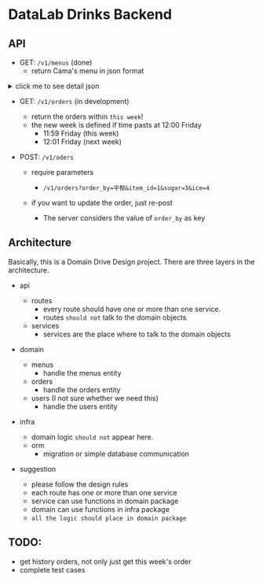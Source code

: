 # DataLab Drinks Backend

## API

- GET: `/v1/menus` (done)
    - return Cama's menu in json format

<details><summary>click me to see detail json</summary>
<p>
```json
{
    "menu_version": "2020W",
    "menu": [
        {
            "series": "現烘義式",
            "items": [
                {
                    "id": 1,
                    "item": "黑咖啡",
                    "flavor": null,
                    "price": {
                        "large": 0,
                        "medium": 0
                    },
                    "cold": true,
                    "hot": true
                },
                {
                    "id": 2,
                    "item": "特調咖啡",
                    "flavor": null,
                    "price": {
                        "large": 0,
                        "medium": 0
                    },
                    "cold": true,
                    "hot": true
                },
                {
                    "id": 3,
                    "item": "卡布奇諾",
                    "flavor": null,
                    "price": {
                        "large": 0,
                        "medium": 0
                    },
                    "cold": true,
                    "hot": true
                },
                {
                    "id": 4,
                    "item": "焦糖瑪琪朵",
                    "flavor": null,
                    "price": {
                        "large": 0,
                        "medium": 0
                    },
                    "cold": true,
                    "hot": true
                },
                {
                    "id": 5,
                    "item": "香草拿鐵",
                    "flavor": null,
                    "price": {
                        "large": 0,
                        "medium": 0
                    },
                    "cold": true,
                    "hot": true
                },
                {
                    "id": 6,
                    "item": "榛果拿鐵",
                    "flavor": null,
                    "price": {
                        "large": 0,
                        "medium": 0
                    },
                    "cold": true,
                    "hot": true
                },
                {
                    "id": 7,
                    "item": "海鹽焦糖拿鐵",
                    "flavor": null,
                    "price": {
                        "large": 0,
                        "medium": 0
                    },
                    "cold": true,
                    "hot": true
                },
                {
                    "id": 8,
                    "item": "黑糖拿鐵",
                    "flavor": null,
                    "price": {
                        "large": 0,
                        "medium": 0
                    },
                    "cold": true,
                    "hot": true
                },
                {
                    "id": 9,
                    "item": "蜂蜜拿鐵",
                    "flavor": null,
                    "price": {
                        "large": 0,
                        "medium": 0
                    },
                    "cold": true,
                    "hot": true
                },
                {
                    "id": 10,
                    "item": "拿鐵",
                    "flavor": null,
                    "price": {
                        "large": 0,
                        "medium": 0
                    },
                    "cold": true,
                    "hot": true
                }
            ]
        },
        {
            "series": "精選茶飲",
            "items": [
                {
                    "id": 11,
                    "item": "蜂蜜鮮奶茶",
                    "flavor": null,
                    "price": {
                        "large": 85,
                        "medium": 65
                    },
                    "cold": true,
                    "hot": true
                },
                {
                    "id": 12,
                    "item": "紅茶拿鐵",
                    "flavor": null,
                    "price": {
                        "large": 80,
                        "medium": 60
                    },
                    "cold": true,
                    "hot": true
                },
                {
                    "id": 13,
                    "item": "皇家奶茶",
                    "flavor": null,
                    "price": {
                        "large": 50,
                        "medium": 40
                    },
                    "cold": true,
                    "hot": true
                },
                {
                    "id": 14,
                    "item": "抹茶鮮奶",
                    "flavor": null,
                    "price": {
                        "large": 80,
                        "medium": 65
                    },
                    "cold": true,
                    "hot": true
                },
                {
                    "id": 15,
                    "item": "芒果烤茶",
                    "flavor": null,
                    "price": {
                        "large": 65,
                        "medium": 0
                    },
                    "cold": true,
                    "hot": true
                },
                {
                    "id": 16,
                    "item": "英倫早餐茶",
                    "flavor": null,
                    "price": {
                        "large": 0,
                        "medium": 40
                    },
                    "cold": true,
                    "hot": true
                },
                {
                    "id": 17,
                    "item": "花草茶",
                    "flavor": null,
                    "price": {
                        "large": 0,
                        "medium": 40
                    },
                    "cold": true,
                    "hot": true
                },
                {
                    "id": 18,
                    "item": "日式烘烤煎茶",
                    "flavor": null,
                    "price": {
                        "large": 0,
                        "medium": 40
                    },
                    "cold": true,
                    "hot": true
                }
            ]
        },
        {
            "series": "其他飲品",
            "items": [
                {
                    "id": 19,
                    "item": "經典巧克力",
                    "flavor": null,
                    "price": {
                        "large": 95,
                        "medium": 75
                    },
                    "cold": true,
                    "hot": true
                },
                {
                    "id": 20,
                    "item": "純釀烏梅汁",
                    "flavor": null,
                    "price": {
                        "large": 50,
                        "medium": 40
                    },
                    "cold": true,
                    "hot": true
                },
                {
                    "id": 21,
                    "item": "風味果醋",
                    "flavor": [
                        "青蘋",
                        "野櫻梅"
                    ],
                    "price": {
                        "large": 50,
                        "medium": 40
                    },
                    "cold": true,
                    "hot": false
                }
            ]
        }
    ],
    "sugar": [
        {
            "id": "1",
            "tag": "無糖"
        },
        {
            "id": "2",
            "tag": "微糖"
        },
        {
            "id": "3",
            "tag": "半糖"
        },
        {
            "id": "4",
            "tag": "正常糖"
        }
    ],
    "ice": [
        {
            "id": "1",
            "tag": "熱"
        },
        {
            "id": "2",
            "tag": "少冰"
        },
        {
            "id": "3",
            "tag": "正常冰"
        }
    ]
}
```
</p>
</details>

- GET: `/v1/orders` (in development)
    - return the orders within `this week`!
    - the new week is defined if time pasts at 12:00 Friday
        - 11:59 Friday (this week)
        - 12:01 Friday (next week)

- POST: `/v1/oders`
    - require parameters
        - `/v1/orders?order_by=平郁&item_id=1&sugar=3&ice=4`

    - if you want to update the order, just re-post
        - The server considers the value of `order_by` as key

## Architecture
Basically, this is a Domain Drive Design project. There are three layers in the architecture.

- api
    - routes
        - every route should have one or more than one service.
        - routes `should not` talk to the domain objects
    - services
        - services are the place where to talk to the domain objects

- domain
    - menus
        - handle the menus entity
    - orders
        - handle the orders entity
    - users (I not sure whether we need this)
        - handle the users entity
- infra
    - domain logic `should not` appear here.
    - orm
        - migration or simple database communication

- suggestion
    - please follow the design rules
    - each route has one or more than one service
    - service can use functions in domain package
    - domain can use functions in infra package
    - `all the logic should place in domain package`

## TODO:
- get history orders, not only just get this week's order
- complete test cases